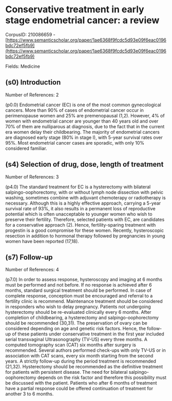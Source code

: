 # Conservative treatment in early stage endometrial cancer: a review

CorpusID: 210086659 - [https://www.semanticscholar.org/paper/1ae6368f9fcdc5d93e09f6eac0196bdc72ef5fb9](https://www.semanticscholar.org/paper/1ae6368f9fcdc5d93e09f6eac0196bdc72ef5fb9)

Fields: Medicine

## (s0) Introduction
Number of References: 2

(p0.0) Endometrial cancer (EC) is one of the most common gynecological cancers. More than 90% of cases of endometrial cancer occur in perimenopause women and 25% are premenopausal (1,2). However, 4% of women with endometrial cancer are younger than 40 years old and over 70% of them are nulliparous at diagnosis, due to the fact that in the current era women delay their childbearing. The majority of endometrial cancers are diagnosed early stage (80% in stage I), with 5-year survival rates over 95%. Most endometrial cancer cases are sporadic, with only 10% considered familiar.
## (s4) Selection of drug, dose, length of treatment
Number of References: 3

(p4.0) The standard treatment for EC is a hysterectomy with bilateral salpingo-oophorectomy, with or without lymph node dissection with pelvic washing, sometimes combine with adjuvant chemoterapy or radiotherapy is necessary. Although this is a highly effective approach, carrying a 5-year survival rate of 93%, it also results in a permanent loss of reproductive potential which is often unacceptable to younger women who wish to preserve their fertility. Therefore, selected patients with EC, are candidates for a conservative approach (2). Hence, fertility-sparing treatment with progestin is a good compromise for these women. Recently, hysteroscopic resection in addition to hormonal therapy followed by pregnancies in young women have been reported (17,18).
## (s7) Follow-up
Number of References: 4

(p7.0) In order to assess response, hysteroscopy and imaging at 6 months must be performed and not before. If no response is achieved after 6 months, standard surgical treatment should be performed. In case of complete response, conception must be encouraged and referral to a fertility clinic is recommend. Maintenance treatment should be considered in responders who wish to delay pregnancy. Patients not undergoing hysterectomy should be re-evaluated clinically every 6 months. After completion of childbearing, a hysterectomy and salpingo-oophorectomy should be recommended (30,31). The preservation of ovary can be considered depending on age and genetic risk factors. Hence, the follow-up of these patients under conservative treatment in the first year included serial transvaginal Ultrasonography (TV-US) every three months. A computed tomography scan (CAT) six months after surgery is recommended. Several authors performed check-ups with only TV-US or in association with CAT scans, every six month starting from the second years. A strictly follow-up during the period treatment is recommended (21,32). Hysterectomy should be recommended as the definitive treatment for patients with persistent disease. The need for bilateral salpingo-oophorectomy depends on the risk factor and therefore this possibility must be discussed with the patient. Patients who after 6 months of treatment have a partial response could be offered continuation of treatment for another 3 to 6 months.
